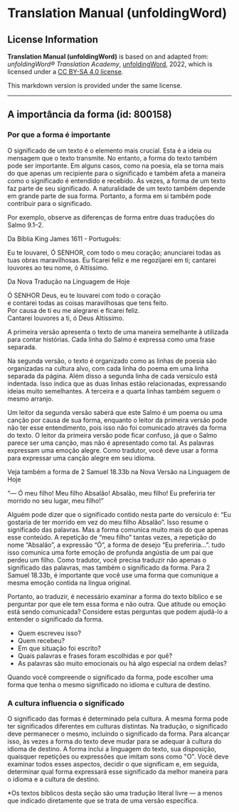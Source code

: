 # Translation Manual (unfoldingWord)

## License Information

**Translation Manual (unfoldingWord)** is based on and adapted from: _unfoldingWord® Translation Academy_, [unfoldingWord](https://unfoldingword.org/utw), 2022, which is licensed under a [CC BY-SA 4.0 license](https://creativecommons.org/licenses/by-sa/4.0/legalcode.en).

This markdown version is provided under the same license.



--------------------------------

## A importância da forma (id: 800158)

### Por que a forma é importante

O significado de um texto é o elemento mais crucial. Esta é a ideia ou mensagem que o texto transmite. No entanto, a forma do texto também pode ser importante. Em alguns casos, como na poesia, ela se torna mais do que apenas um recipiente para o significado e também afeta a maneira como o significado é entendido e recebido. Às vezes, a forma de um texto faz parte de seu significado. A naturalidade de um texto também depende em grande parte de sua forma. Portanto, a forma em si também pode contribuir para o significado.

Por exemplo, observe as diferenças de forma entre duas traduções do Salmo 9\.1–2\.

Da Bíblia King James 1611 \- Português:

Eu te louvarei, Ó SENHOR, com todo o meu coração; anunciarei todas as tuas obras maravilhosas. 
Eu ficarei feliz e me regozijarei em ti; cantarei louvores ao teu nome, ó Altíssimo. 

Da Nova Tradução na Linguagem de Hoje

Ó SENHOR Deus, eu te louvarei com todo o coração  
 e contarei todas as coisas maravilhosas que tens feito.  
Por causa de ti eu me alegrarei e ficarei feliz.  
 Cantarei louvores a ti, ó Deus Altíssimo.

A primeira versão apresenta o texto de uma maneira semelhante à utilizada para contar histórias. Cada linha do Salmo é expressa como uma frase separada.

Na segunda versão, o texto é organizado como as linhas de poesia são organizadas na cultura alvo, com cada linha do poema em uma linha separada da página. Além disso a segunda linha de cada versículo está indentada. Isso indica que as duas linhas estão relacionadas, expressando ideias muito semelhantes. A terceira e a quarta linhas também seguem o mesmo arranjo.

Um leitor da segunda versão saberá que este Salmo é um poema ou uma canção por causa de sua forma, enquanto o leitor da primeira versão pode não ter esse entendimento, pois isso não foi comunicado através da forma do texto. O leitor da primeira versão pode ficar confuso, já que o Salmo parece ser uma canção, mas não é apresentado como tal. As palavras expressam uma emoção alegre. Como tradutor, você deve usar a forma para expressar uma canção alegre em seu idioma.

Veja também a forma de 2 Samuel 18\.33b na Nova Versão na Linguagem de Hoje

“— Ó meu filho! Meu filho Absalão! Absalão, meu filho! Eu preferiria ter morrido no seu lugar, meu filho!”

Alguém pode dizer que o significado contido nesta parte do versículo é: “Eu gostaria de ter morrido em vez do meu filho Absalão”. Isso resume o significado das palavras. Mas a forma comunica muito mais do que apenas esse conteúdo. A repetição de “meu filho” tantas vezes, a repetição do nome “Absalão”, a expressão “Ó”, a forma de desejo “Eu preferiria...”. tudo isso comunica uma forte emoção de profunda angústia de um pai que perdeu um filho. Como tradutor, você precisa traduzir não apenas o significado das palavras, mas também o significado da forma. Para 2 Samuel 18\.33b, é importante que você use uma forma que comunique a mesma emoção contida na língua original.

Portanto, ao traduzir, é necessário examinar a forma do texto bíblico e se perguntar por que ele tem essa forma e não outra. Que atitude ou emoção está sendo comunicada? Considere estas perguntas que podem ajudá\-lo a entender o significado da forma.

* Quem escreveu isso?
* Quem recebeu?
* Em que situação foi escrito?
* Quais palavras e frases foram escolhidas e por quê?
* As palavras são muito emocionais ou há algo especial na ordem delas?

Quando você compreende o significado da forma, pode escolher uma forma que tenha o mesmo significado no idioma e cultura de destino.

### A cultura influencia o significado

O significado das formas é determinado pela cultura. A mesma forma pode ter significados diferentes em culturas distintas. Na tradução, o significado deve permanecer o mesmo, incluindo o significado da forma. Para alcançar isso, às vezes a forma do texto deve mudar para se adequar à cultura do idioma de destino. A forma inclui a linguagem do texto, sua disposição, quaisquer repetições ou expressões que imitam sons como "O". Você deve examinar todos esses aspectos, decidir o que significam e, em seguida, determinar qual forma expressará esse significado da melhor maneira para o idioma e a cultura de destino.

\*Os textos bíblicos desta seção são uma tradução literal livre — a menos que indicado diretamente que se trata de uma versão específica.


